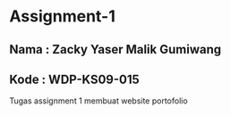 # Assignment-1
## Nama : Zacky Yaser Malik Gumiwang 
## Kode : WDP-KS09-015
Tugas assignment 1 membuat website portofolio 
